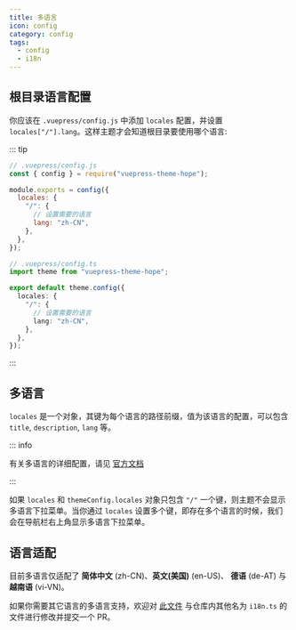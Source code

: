 ```yaml
---
title: 多语言
icon: config
category: config
tags:
  - config
  - i18n
---
```


## 根目录语言配置

你应该在 `.vuepress/config.js` 中添加 `locales` 配置，并设置 `locales["/"].lang`。这样主题才会知道根目录要使用哪个语言:

::: tip

<CodeGroup>
<CodeGroupItem title="js">

```js
// .vuepress/config.js
const { config } = require("vuepress-theme-hope");

module.exports = config({
  locales: {
    "/": {
      // 设置需要的语言
      lang: "zh-CN",
    },
  },
});
```

</CodeGroupItem>

<CodeGroupItem title="ts">

```ts
// .vuepress/config.ts
import theme from "vuepress-theme-hope";

export default theme.config({
  locales: {
    "/": {
      // 设置需要的语言
      lang: "zh-CN",
    },
  },
});
```

</CodeGroupItem>
</CodeGroup>

:::

## 多语言

`locales` 是一个对象，其键为每个语言的路径前缀，值为该语言的配置，可以包含 `title`, `description`, `lang` 等。

::: info

有关多语言的详细配置，请见 [官方文档](https://v1.vuepress.vuejs.org/zh/guide/i18n.html)

:::

如果 `locales` 和 `themeConfig.locales` 对象只包含 `"/"` 一个键，则主题不会显示多语言下拉菜单。当你通过 `locales` 设置多个键，即存在多个语言的时候，我们会在导航栏右上角显示多语言下拉菜单。

## 语言适配

目前多语言仅适配了 **简体中文** (zh-CN)、**英文(美国)** (en-US)、 **德语** (de-AT) 与 **越南语** (vi-VN)。

如果你需要其它语言的多语言支持，欢迎对 [此文件](https://github.com/vuepress-theme-hope/vuepress-theme-hope/blob/v1/packages/shared/src/i18n/config.ts) 与仓库内其他名为 `i18n.ts` 的文件进行修改并提交一个 PR。
